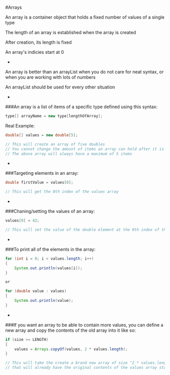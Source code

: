#Arrays

An array is a container object that holds a fixed number of values of a single type

The length of an array is established when the array is created

After creation, its length is fixed

An array's indicies start at 0

-

An array is better than an arrayList when you do not care for neat syntax, or when you are working with lots of numbers

An arrayList should be used for every other situation

-

###An array is a list of items of a specific type defined using this syntax:

```java
type[] arrayName = new type[lengthOfArray];
```

Real Example:

```Java
double[] values = new double[5];

// This will create an array of five doubles
// You cannot change the amount of items an array can hold after it is constructed;
// The above array will always have a maximum of 5 items
```

-

###Targeting elements in an array:

```java
double firstValue = values[0];

// This will get the 0th index of the values array
```

-

###Chaning/setting the values of an array:

```java
values[0] = 42;

// This will set the value of the double element at the 0th index of the values array to 42
```

-

###To print all of the elements in the array:

```java
for (int i = 0; i < values.length; i++)
{
    System.out.println(values[i]);
}

or

for (double value : values)
{
    System.out.println(value);
}
```

-

###If you want an array to be able to contain more values, you can define a new array and copy the contents of the old array into it like so:

```java
if (size >= LENGTH)
{
    values = Arrays.copyOf(values, 2 * values.length);
}

// This will take the create a brand new array of size "2 * values.length"
// that will already have the original contents of the values array stored within it via the args of copyOf()
```
